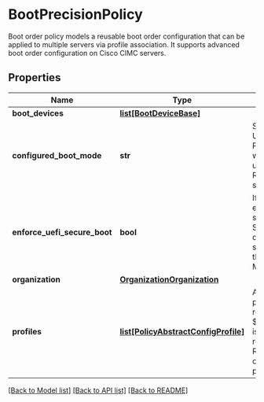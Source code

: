 # BootPrecisionPolicy

Boot order policy models a reusable boot order configuration that can be applied to multiple servers via profile association. It supports advanced boot order configuration on Cisco CIMC servers. 
## Properties
Name | Type | Description | Notes
------------ | ------------- | ------------- | -------------
**boot_devices** | [**list[BootDeviceBase]**](BootDeviceBase.md) |  | [optional] 
**configured_boot_mode** | **str** | Sets the BIOS boot mode. UEFI uses the GUID Partition Table (GPT) whereas Legacy mode uses the Master Boot Record (MBR) partitioning scheme.   | [optional] [default to 'Legacy']
**enforce_uefi_secure_boot** | **bool** | If UEFI secure boot is enabled, the boot mode is set to UEFI by default. Secure boot enforces that device boots using only software that is trusted by the Original Equipment Manufacturer (OEM).    | [optional] 
**organization** | [**OrganizationOrganization**](.md) |  | [optional] 
**profiles** | [**list[PolicyAbstractConfigProfile]**](PolicyAbstractConfigProfile.md) | A reference to a policyAbstractConfigProfile resource. When the $expand query parameter is specified, the referenced resource is returned inline. Reference to the profile objects that this policy is a part of.  | [optional] 

[[Back to Model list]](../README.md#documentation-for-models) [[Back to API list]](../README.md#documentation-for-api-endpoints) [[Back to README]](../README.md)


